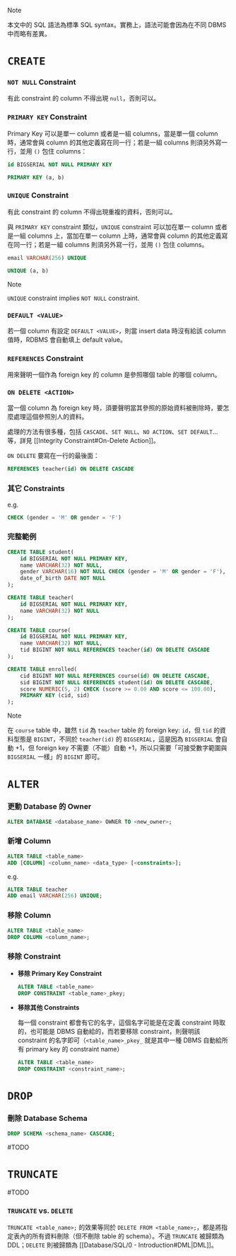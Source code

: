 >[!Note]
>本文中的 SQL 語法為標準 SQL syntax。實務上，語法可能會因為在不同 DBMS 中而略有差異。

# `CREATE`

### `NOT NULL` Constraint

有此 constraint 的 column 不得出現 `null`，否則可以。

### `PRIMARY KEY` Constraint

Primary Key 可以是單一 column 或者是一組 columns，當是單一個 column 時，通常會與 column 的其他定義寫在同一行；若是一組 columns 則須另外寫一行，並用 `()` 包住 columns：

```SQL
id BIGSERIAL NOT NULL PRIMARY KEY

PRIMARY KEY (a, b)
```

### `UNIQUE` Constraint

有此 constraint 的 column 不得出現重複的資料，否則可以。

與 `PRIMARY KEY` constraint 類似，`UNIQUE` constraint 可以加在單一 column 或者是一組 columns 上，當加在單一 column 上時，通常會與 column 的其他定義寫在同一行；若是一組 columns 則須另外寫一行，並用 `()` 包住 columns。

```SQL
email VARCHAR(256) UNIQUE

UNIQUE (a, b)
```

>[!Note]
>`UNIQUE` constraint implies `NOT NULL` constraint.

### `DEFAULT <VALUE>`

若一個 column 有設定 `DEFAULT <VALUE>`，則當 insert data 時沒有給該 column 值時，RDBMS 會自動填上 default value。

### `REFERENCES` Constraint

用來聲明一個作為 foreign key 的 column 是參照哪個 table 的哪個 column。

### `ON DELETE <ACTION>`

當一個 column 為 foreign key 時，須要聲明當其參照的原始資料被刪除時，要怎麼處理這個參照別人的資料。

處理的方法有很多種，包括 `CASCADE`、`SET NULL`、`NO ACTION`、`SET DEFAULT`… 等，詳見 [[Integrity Constraint#On-Delete Action]]。

`ON DELETE` 要寫在一行的最後面：

```SQL
REFERENCES teacher(id) ON DELETE CASCADE
```

### 其它 Constraints

e.g.

```SQL
CHECK (gender = 'M' OR gender = 'F')
```

### 完整範例

```SQL
CREATE TABLE student(
    id BIGSERIAL NOT NULL PRIMARY KEY,
    name VARCHAR(32) NOT NULL,
    gender VARCHAR(16) NOT NULL CHECK (gender = 'M' OR gender = 'F'),
    date_of_birth DATE NOT NULL
);

CREATE TABLE teacher(
    id BIGSERIAL NOT NULL PRIMARY KEY,
    name VARCHAR(32) NOT NULL
);

CREATE TABLE course(
    id BIGSERIAL NOT NULL PRIMARY KEY,
    name VARCHAR(32) NOT NULL,
    tid BIGINT NOT NULL REFERENCES teacher(id) ON DELETE CASCADE
);

CREATE TABLE enrolled(
    cid BIGINT NOT NULL REFERENCES course(id) ON DELETE CASCADE,
    sid BIGINT NOT NULL REFERENCES student(id) ON DELETE CASCADE,
    score NUMERIC(5, 2) CHECK (score >= 0.00 AND score <= 100.00),
    PRIMARY KEY (cid, sid)
);
```

> [!Note]
>在 `course` table 中，雖然 `tid` 為 `teacher` table 的 foreign key: `id`，但 `tid` 的資料型態是 `BIGINT`，不同於 `teacher(id)` 的 `BIGSERIAL`，這是因為 `BIGSERIAL` 會自動 +1，但 foreign key 不需要（不能）自動 +1，所以只需要「可接受數字範圍與 `BIGSERIAL` 一樣」的 `BIGINT` 即可。

# `ALTER`

### 更動 Database 的 Owner

```SQL
ALTER DATABASE <database_name> OWNER TO <new_owner>;
```

### 新增 Column

```SQL
ALTER TABLE <table_name>
ADD [COLUMN] <column_name> <data_type> [<constraints>];
```

e.g.

```SQL
ALTER TABLE teacher
ADD email VARCHAR(256) UNIQUE;
```

### 移除 Column

```SQL
ALTER TABLE <table_name>
DROP COLUMN <column_name>;
```

### 移除 Constraint

- **移除 Primary Key Constraint**

    ```SQL
    ALTER TABLE <table_name>
    DROP CONSTRAINT <table_name>_pkey;
    ```

- **移除其他 Constraints**

    每一個 constraint 都會有它的名字，這個名字可能是在定義 constraint 時取的，也可能是 DBMS 自動給的，而若要移除 constraint，則聲明該 constraint 的名字即可（`<table_name>_pkey_` 就是其中一種 DBMS 自動給所有 primary key 的 constraint name）

    ```SQL
    ALTER TABLE <table_name>
    DROP CONSTRAINT <constraint_name>;
    ```

# `DROP`

### 刪除 Database Schema

```SQL
DROP SCHEMA <schema_name> CASCADE;
```

#TODO

# `TRUNCATE`

#TODO

### `TRUNCATE` vs. `DELETE`

`TRUNCATE <table_name>;` 的效果等同於 `DELETE FROM <table_name>;`，都是將指定表內的所有資料刪除（但不刪除 table 的 schema）。不過 `TRUNCATE` 被歸類為 DDL；`DELETE` 則被歸類為 [[Database/SQL/0 - Introduction#DML|DML]]。
